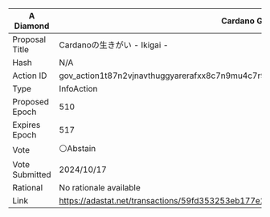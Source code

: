| A Diamond      | Cardano Governance Actions                                                                                                              |
| -------------- | --------------------------------------------------------------------------------------------------------------------------------------- |
| Proposal Title | Cardanoの生きがい - Ikigai -                                                                                                   |
| Hash           | N/A                                                                      |
| Action ID      | gov_action1t87n2vjnavthuggyarerafxx8c7n9mu4c7r96qlfp5uggsjdc8dsqymg588                                                                  |
| Type           | InfoAction                                                                                                                        |
| Proposed Epoch | 510                                                                                                                              |
| Expires Epoch  | 517                                                                                                                              |
| Vote           | ⚪Abstain                                                                                                                                   |
| Vote Submitted | 2024/10/17                                                                                                                              |
| Rational       | No rationale available |
|Link|https://adastat.net/transactions/59fd353253eb177e2104e8f23ea4c63e3d32ef95c7865d03e90d3884424dc1db